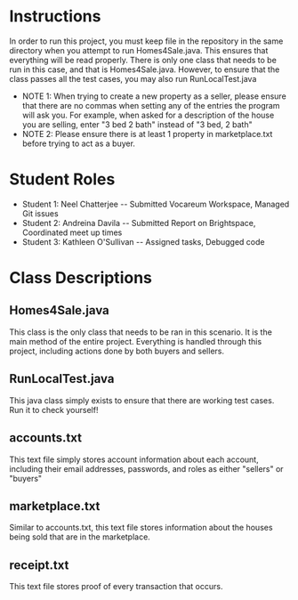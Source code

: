 # Instructions #

In order to run this project, you must keep file in the repository in the same directory when you attempt to run Homes4Sale.java. This ensures that everything will be read properly. There is only one class that needs to be run in this case, and that is Homes4Sale.java. However, to ensure that the class passes all the test cases, you may also run RunLocalTest.java
+ NOTE 1: When trying to create a new property as a seller, please ensure that there are no commas when setting any of the entries the program will ask you. For example, when asked for a description of the house you are selling, enter "3 bed 2 bath" instead of "3 bed, 2 bath"
+ NOTE 2: Please ensure there is at least 1 property in marketplace.txt before trying to act as a buyer.

# Student Roles #
+ Student 1: Neel Chatterjee -- Submitted Vocareum Workspace, Managed Git issues
+ Student 2: Andreina Davila -- Submitted Report on Brightspace, Coordinated meet up times
+ Student 3: Kathleen O'Sullivan -- Assigned tasks, Debugged code

# Class Descriptions #

## Homes4Sale.java ##
This class is the only class that needs to be ran in this scenario. It is the main method of the entire project. Everything is handled through this project, including actions done by both buyers and sellers.

## RunLocalTest.java ##
This java class simply exists to ensure that there are working test cases. Run it to check yourself!

## accounts.txt ##
This text file simply stores account information about each account, including their email addresses, passwords, and roles as either "sellers" or "buyers"

## marketplace.txt ##
Similar to accounts.txt, this text file stores information about the houses being sold that are in the marketplace.

## receipt.txt ##
This text file stores proof of every transaction that occurs.
